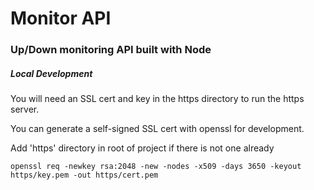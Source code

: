 # Monitor API

### Up/Down monitoring API built with Node

##### Local Development

You will need an SSL cert and key in the https directory to run the https server. 

You can generate a self-signed SSL cert with openssl for development.

Add 'https' directory in root of project if there is not one already

```
openssl req -newkey rsa:2048 -new -nodes -x509 -days 3650 -keyout https/key.pem -out https/cert.pem
```